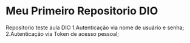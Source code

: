 # Meu Primeiro Repositorio DIO
Repositorio teste aula DIO
    1.Autenticação via nome de usuário e senha;
    2.Autenticação via Token de acesso pessoal;